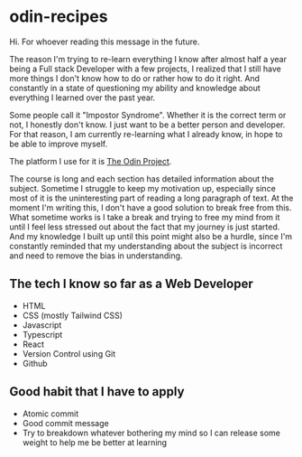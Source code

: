 # odin-recipes
Hi. For whoever reading this message in the future.

The reason I'm trying to re-learn everything I know after almost half a year being a Full stack Developer with a few projects, I realized that I still have more things I don't know how to do or rather how to do it right. And constantly in a state of questioning my ability and knowledge about everything I learned over the past year.

Some people call it "Impostor Syndrome". Whether it is the correct term or not, I honestly don't know. I just want to be a better person and developer. For that reason, I am currently re-learning what I already know, in hope to be able to improve myself.

The platform I use for it is [The Odin Project](https://www.theodinproject.com/).

The course is long and each section has detailed information about the subject. Sometime I struggle to keep my motivation up, especially since most of it is the uninteresting part of reading a long paragraph of text. At the moment I'm writing this, I don't have a good solution to break free from this. What sometime works is I take a break and trying to free my mind from it until I feel less stressed out about the fact that my journey is just started. And my knowledge I built up until this point might also be a hurdle, since I'm constantly reminded that my understanding about the subject is incorrect and need to remove the bias in understanding.

## The tech I know so far as a Web Developer
- HTML
- CSS (mostly Tailwind CSS)
- Javascript
- Typescript
- React
- Version Control using Git
- Github

## Good habit that I have to apply
- Atomic commit
- Good commit message
- Try to breakdown whatever bothering my mind so I can release some weight to help me be better at learning